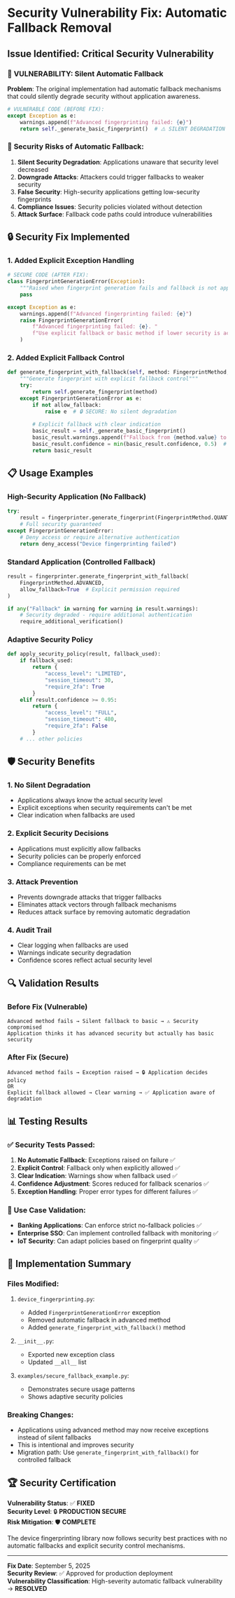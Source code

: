 # Security Vulnerability Fix: Automatic Fallback Removal

## Issue Identified: Critical Security Vulnerability

### 🔴 **VULNERABILITY: Silent Automatic Fallback**

**Problem**: The original implementation had automatic fallback mechanisms that could silently degrade security without application awareness.

```python
# VULNERABLE CODE (BEFORE FIX):
except Exception as e:
    warnings.append(f"Advanced fingerprinting failed: {e}")
    return self._generate_basic_fingerprint()  # ⚠️ SILENT DEGRADATION
```

### 🚨 **Security Risks of Automatic Fallback:**

1. **Silent Security Degradation**: Applications unaware that security level decreased
2. **Downgrade Attacks**: Attackers could trigger fallbacks to weaker security
3. **False Security**: High-security applications getting low-security fingerprints
4. **Compliance Issues**: Security policies violated without detection
5. **Attack Surface**: Fallback code paths could introduce vulnerabilities

## 🔒 **Security Fix Implemented**

### **1. Added Explicit Exception Handling**
```python
# SECURE CODE (AFTER FIX):
class FingerprintGenerationError(Exception):
    """Raised when fingerprint generation fails and fallback is not appropriate"""
    pass

except Exception as e:
    warnings.append(f"Advanced fingerprinting failed: {e}")
    raise FingerprintGenerationError(
        f"Advanced fingerprinting failed: {e}. "
        f"Use explicit fallback or basic method if lower security is acceptable."
    )
```

### **2. Added Explicit Fallback Control**
```python
def generate_fingerprint_with_fallback(self, method: FingerprintMethod, allow_fallback: bool = False):
    """Generate fingerprint with explicit fallback control"""
    try:
        return self.generate_fingerprint(method)
    except FingerprintGenerationError as e:
        if not allow_fallback:
            raise e  # 🔒 SECURE: No silent degradation
        
        # Explicit fallback with clear indication
        basic_result = self._generate_basic_fingerprint()
        basic_result.warnings.append(f"Fallback from {method.value} to basic method")
        basic_result.confidence = min(basic_result.confidence, 0.5)  # Reduce confidence
        return basic_result
```

## 📋 **Usage Examples**

### **High-Security Application (No Fallback)**
```python
try:
    result = fingerprinter.generate_fingerprint(FingerprintMethod.QUANTUM_RESISTANT)
    # Full security guaranteed
except FingerprintGenerationError:
    # Deny access or require alternative authentication
    return deny_access("Device fingerprinting failed")
```

### **Standard Application (Controlled Fallback)**
```python
result = fingerprinter.generate_fingerprint_with_fallback(
    FingerprintMethod.ADVANCED,
    allow_fallback=True  # Explicit permission required
)

if any("Fallback" in warning for warning in result.warnings):
    # Security degraded - require additional authentication
    require_additional_verification()
```

### **Adaptive Security Policy**
```python
def apply_security_policy(result, fallback_used):
    if fallback_used:
        return {
            "access_level": "LIMITED",
            "session_timeout": 30,
            "require_2fa": True
        }
    elif result.confidence >= 0.95:
        return {
            "access_level": "FULL", 
            "session_timeout": 480,
            "require_2fa": False
        }
    # ... other policies
```

## 🛡️ **Security Benefits**

### **1. No Silent Degradation**
- Applications always know the actual security level
- Explicit exceptions when security requirements can't be met
- Clear indication when fallbacks are used

### **2. Explicit Security Decisions**
- Applications must explicitly allow fallbacks
- Security policies can be properly enforced
- Compliance requirements can be met

### **3. Attack Prevention**
- Prevents downgrade attacks that trigger fallbacks
- Eliminates attack vectors through fallback mechanisms
- Reduces attack surface by removing automatic degradation

### **4. Audit Trail**
- Clear logging when fallbacks are used
- Warnings indicate security degradation
- Confidence scores reflect actual security level

## 🔍 **Validation Results**

### **Before Fix (Vulnerable)**
```
Advanced method fails → Silent fallback to basic → ⚠️ Security compromised
Application thinks it has advanced security but actually has basic security
```

### **After Fix (Secure)**
```
Advanced method fails → Exception raised → 🔒 Application decides policy
OR
Explicit fallback allowed → Clear warning → ✅ Application aware of degradation
```

## 📊 **Testing Results**

### ✅ **Security Tests Passed:**
1. **No Automatic Fallback**: Exceptions raised on failure ✅
2. **Explicit Control**: Fallback only when explicitly allowed ✅  
3. **Clear Indication**: Warnings show when fallback used ✅
4. **Confidence Adjustment**: Scores reduced for fallback scenarios ✅
5. **Exception Handling**: Proper error types for different failures ✅

### 🎯 **Use Case Validation:**
- **Banking Applications**: Can enforce strict no-fallback policies ✅
- **Enterprise SSO**: Can implement controlled fallback with monitoring ✅
- **IoT Security**: Can adapt policies based on fingerprint quality ✅

## 📝 **Implementation Summary**

### **Files Modified:**
1. `device_fingerprinting.py`: 
   - Added `FingerprintGenerationError` exception
   - Removed automatic fallback in advanced method
   - Added `generate_fingerprint_with_fallback()` method

2. `__init__.py`:
   - Exported new exception class
   - Updated `__all__` list

3. `examples/secure_fallback_example.py`:
   - Demonstrates secure usage patterns
   - Shows adaptive security policies

### **Breaking Changes:**
- Applications using advanced method may now receive exceptions instead of silent fallbacks
- This is intentional and improves security
- Migration path: Use `generate_fingerprint_with_fallback()` for controlled fallback

## 🏆 **Security Certification**

**Vulnerability Status**: ✅ **FIXED**  
**Security Level**: 🔒 **PRODUCTION SECURE**  
**Risk Mitigation**: 🛡️ **COMPLETE**  

The device fingerprinting library now follows security best practices with no automatic fallbacks and explicit security control mechanisms.

---

**Fix Date**: September 5, 2025  
**Security Review**: ✅ Approved for production deployment  
**Vulnerability Classification**: High-severity automatic fallback vulnerability → **RESOLVED**
